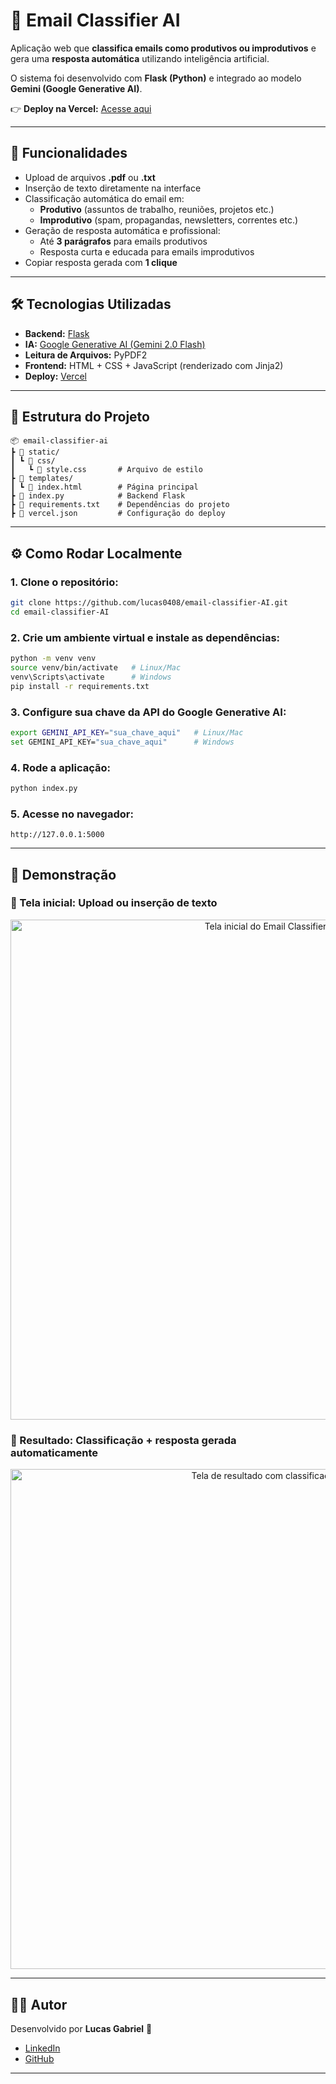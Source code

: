 # 📧 Email Classifier AI

Aplicação web que **classifica emails como produtivos ou improdutivos** e gera uma **resposta automática** utilizando inteligência artificial.

O sistema foi desenvolvido com **Flask (Python)** e integrado ao modelo **Gemini (Google Generative AI)**.

👉 **Deploy na Vercel:** [Acesse aqui](https://email-classifier-ecru.vercel.app/)

---

## 🚀 Funcionalidades

- Upload de arquivos **.pdf** ou **.txt**
- Inserção de texto diretamente na interface
- Classificação automática do email em:
  - **Produtivo** (assuntos de trabalho, reuniões, projetos etc.)
  - **Improdutivo** (spam, propagandas, newsletters, correntes etc.)
- Geração de resposta automática e profissional:
  - Até **3 parágrafos** para emails produtivos
  - Resposta curta e educada para emails improdutivos
- Copiar resposta gerada com **1 clique**

---

## 🛠️ Tecnologias Utilizadas

- **Backend:** [Flask](https://flask.palletsprojects.com/)
- **IA:** [Google Generative AI (Gemini 2.0 Flash)](https://ai.google.dev/)
- **Leitura de Arquivos:** PyPDF2
- **Frontend:** HTML + CSS + JavaScript (renderizado com Jinja2)
- **Deploy:** [Vercel](https://vercel.com/)

---

## 📂 Estrutura do Projeto

```
📦 email-classifier-ai
┣ 📂 static/
┃ ┗ 📂 css/
┃   ┗ 📄 style.css       # Arquivo de estilo
┣ 📂 templates/
┃ ┗ 📄 index.html        # Página principal
┣ 📄 index.py            # Backend Flask
┣ 📄 requirements.txt    # Dependências do projeto
┣ 📄 vercel.json         # Configuração do deploy
```

---

## ⚙️ Como Rodar Localmente

### 1. Clone o repositório:

```bash
git clone https://github.com/lucas0408/email-classifier-AI.git
cd email-classifier-AI
```

### 2. Crie um ambiente virtual e instale as dependências:

```bash
python -m venv venv
source venv/bin/activate   # Linux/Mac
venv\Scripts\activate      # Windows
pip install -r requirements.txt
```

### 3. Configure sua chave da API do Google Generative AI:

```bash
export GEMINI_API_KEY="sua_chave_aqui"   # Linux/Mac
set GEMINI_API_KEY="sua_chave_aqui"      # Windows
```

### 4. Rode a aplicação:

```bash
python index.py
```

### 5. Acesse no navegador:

```
http://127.0.0.1:5000
```

---

## 📸 Demonstração

### 🔹 Tela inicial: Upload ou inserção de texto

<div align="center">
  <img src="https://github.com/user-attachments/assets/7b120a99-d94d-4511-bcc2-a6a023d92c46" alt="Tela inicial do Email Classifier" width="800"/>
</div>

### 🔹 Resultado: Classificação + resposta gerada automaticamente

<div align="center">
  <img src="https://github.com/user-attachments/assets/91829b96-909c-43bf-98b9-6820143defb7" alt="Tela de resultado com classificação" width="800"/>
</div>

---

## 👨‍💻 Autor

Desenvolvido por **Lucas Gabriel** 🚀

- [LinkedIn](https://www.linkedin.com/in/lucas-gabriel-navas-sabino-150640250)
- [GitHub](https://github.com/lucas0408)

---
